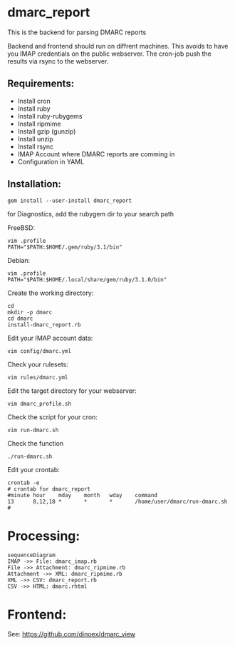 # dmarc_report
This is the backend for parsing DMARC reports

Backend and frontend should run on diffrent machines.
This avoids to have you IMAP credentials on the public webserver.
The cron-job push the results via rsync to the webserver.

## Requirements:
 * Install cron
 * Install ruby
 * Install ruby-rubygems
 * Install ripmime
 * Install gzip (gunzip)
 * Install unzip
 * Install rsync
 * IMAP Account where DMARC reports are comming in
 * Configuration in YAML

## Installation:

    gem install --user-install dmarc_report

for Diagnostics, add the rubygem dir to your search path

FreeBSD:

    vim .profile
    PATH="$PATH:$HOME/.gem/ruby/3.1/bin"

Debian:

    vim .profile
    PATH="$PATH:$HOME/.local/share/gem/ruby/3.1.0/bin"

Create the working directory:

    cd
    mkdir -p dmarc
    cd dmarc
    install-dmarc_report.rb

Edit your IMAP account data:

    vim config/dmarc.yml

Check your rulesets:

    vim rules/dmarc.yml

Edit the target directory for your webserver:

    vim dmarc_profile.sh

Check the script for your cron:

    vim run-dmarc.sh

Check the function

    ./run-dmarc.sh

Edit your crontab:

    crontab -e
    # crontab for dmarc_report
    #minute hour    mday    month   wday    command
    13      8,12,18 *       *       *       /home/user/dmarc/run-dmarc.sh
    #

# Processing:

```mermaid
sequenceDiagram
IMAP ->> File: dmarc_imap.rb
File ->> Attachment: dmarc_ripmime.rb
Attachment ->> XML: dmarc_ripmime.rb
XML ->> CSV: dmarc_report.rb
CSV ->> HTML: dmarc.rhtml
```

# Frontend:

See: https://github.com/dinoex/dmarc_view

